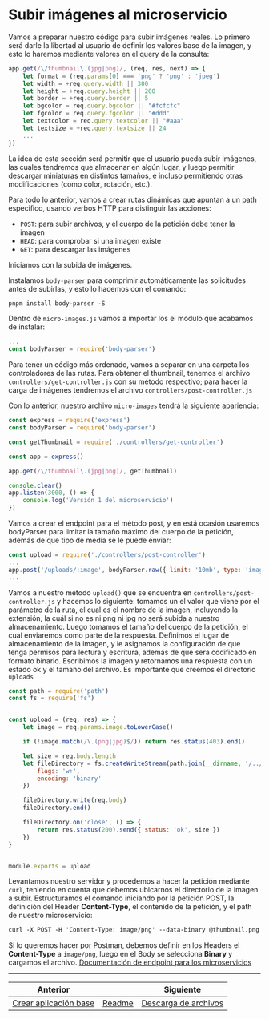 # Subir imágenes al microservicio

Vamos a preparar nuestro código para subir imágenes reales. Lo primero será darle la libertad al usuario de definir los valores base de la imagen, y esto lo haremos mediante valores en el query de la consulta:

```js
app.get(/\/thumbnail\.(jpg|png)/, (req, res, next) => {
    let format = (req.params[0] === 'png' ? 'png' : 'jpeg')
    let width = +req.query.width || 300
    let height = +req.query.height || 200
    let border = +req.query.border || 5
    let bgcolor = req.query.bgcolor || "#fcfcfc"
    let fgcolor = req.query.fgcolor || "#ddd"
    let textcolor = req.query.textcolor || "#aaa"
    let textsize = +req.query.textsize || 24
    ...
})
```

La idea de esta sección será permitir que el usuario pueda subir imágenes, las cuales tendremos que almacenar en algún lugar, y luego permitir descargar miniaturas en distintos tamaños, e incluso permitiendo otras modificaciones (como color, rotación, etc.).

Para todo lo anterior, vamos a crear rutas dinámicas que apuntan a un path especifico, usando verbos HTTP para distinguir las acciones:

- `POST`: para subir archivos, y el cuerpo de la petición debe tener la imagen
- `HEAD`: para comprobar si una imagen existe
- `GET`: para descargar las imágenes

Iniciamos con la subida de imágenes.

Instalamos `body-parser` para comprimir automáticamente las solicitudes antes de subirlas, y esto lo hacemos con el comando:

```txt
pnpm install body-parser -S
```

Dentro de `micro-images.js` vamos a importar los el módulo que acabamos de instalar:

```js
...
const bodyParser = require('body-parser')
```

Para tener un código más ordenado, vamos a separar en una carpeta los controladores de las rutas. Para obtener el thumbnail, tenemos el archivo `controllers/get-controller.js` con su método respectivo; para hacer la carga de imágenes tendremos el archivo `controllers/post-controller.js`

Con lo anterior, nuestro archivo `micro-images` tendrá la siguiente apariencia:

```js
const express = require('express')
const bodyParser = require('body-parser')

const getThumbnail = require('./controllers/get-controller')

const app = express()

app.get(/\/thumbnail\.(jpg|png)/, getThumbnail)

console.clear()
app.listen(3000, () => {
    console.log('Versión 1 del microservicio')
})
```

Vamos a crear el endpoint para el método post, y en está ocasión usaremos bodyParser para limitar la tamaño máximo del cuerpo de la petición, además de que tipo de media se le puede enviar:

```js
const upload = require('./controllers/post-controller')
...
app.post('/uploads/:image', bodyParser.raw({ limit: '10mb', type: 'image/*' }), upload)
...
```

Vamos a nuestro método `upload()` que se encuentra en `controllers/post-controller.js` y hacemos lo siguiente: tomamos un el valor que viene por el parámetro de la ruta, el cual es el nombre de la imagen, incluyendo la extensión, la cuál si no es ni png ni jpg no será subida a nuestro almacenamiento. Luego tomamos el tamaño del cuerpo de la petición, el cual enviaremos como parte de la respuesta. Definimos el lugar de almacenamiento de la imagen, y le asignamos la configuración de que tenga permisos para lectura y escritura, además de que sera codificado en formato binario. Escribimos la imagen y retornamos una respuesta con un estado ok y el tamaño del archivo. Es importante que creemos el directorio `uploads`

```js
const path = require('path')
const fs = require('fs')


const upload = (req, res) => {
    let image = req.params.image.toLowerCase()

    if (!image.match(/\.(png|jpg)$/)) return res.status(403).end()

    let size = req.body.length
    let fileDirectory = fs.createWriteStream(path.join(__dirname, '/../uploads', image), {
        flags: 'w+',
        encoding: 'binary'
    })

    fileDirectory.write(req.body)
    fileDirectory.end()

    fileDirectory.on('close', () => {
        return res.status(200).send({ status: 'ok', size }) 
    })
}


module.exports = upload
```

Levantamos nuestro servidor y procedemos a hacer la petición mediante `curl`, teniendo en cuenta que debemos ubicarnos el directorio de la imagen a subir. Estructuramos el comando iniciando por la petición POST, la definición del Header **Content-Type**, el contenido de la petición, y el path de nuestro microservicio:

```txt
curl -X POST -H 'Content-Type: image/png' --data-binary @thumbnail.png http://localhost:3000/uploads/prueba.png
```

Si lo queremos hacer por Postman, debemos definir en los Headers el **Content-Type** a `image/png`, luego en el Body se selecciona **Binary** y cargamos el archivo. [Documentación de endpoint para los microservicios](https://documenter.getpostman.com/view/8438809/UzBiR9k9)

___
| Anterior                                             |                        | Siguiente                      |
| ---------------------------------------------------- | ---------------------- | ------------------------------ |
| [Crear aplicación base](02_Crear_Aplicacion_Base.md) | [Readme](../README.md) | [Descarga de archivos](04_Descarga_Archivos.md) |
